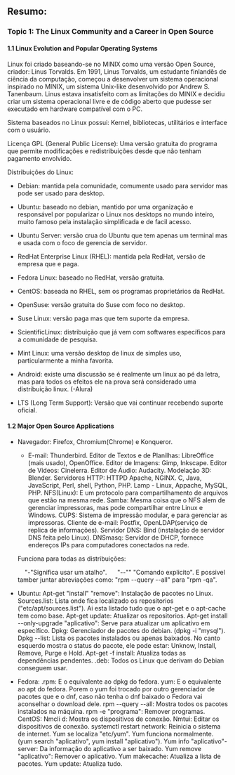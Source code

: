 ## Resumo:

### Topic 1: The Linux Community and a Career in Open Source

#### 1.1 Linux Evolution and Popular Operating Systems

Linux foi criado baseando-se no MINIX como uma versão Open Source, criador: Linus Torvalds. Em 1991, Linus Torvalds, um estudante finlandês de ciência da computação, começou a desenvolver um sistema operacional inspirado no MINIX, um sistema Unix-like desenvolvido por Andrew S. Tanenbaum. Linus estava insatisfeito com as limitações do MINIX e decidiu criar um sistema operacional livre e de código aberto que pudesse ser executado em hardware compatível com o PC.

Sistema baseados no Linux possui: Kernel, bibliotecas, utilitários e interface com o usuário.

Licença GPL (General Public License): Uma versão gratuita do programa que permite modificações e redistribuições desde que não tenham pagamento envolvido.

Distribuições do Linux:

- Debian: mantida pela comunidade, comumente usado para servidor mas pode ser usado para desktop.

- Ubuntu: baseado no debian, mantido por uma organização e responsável por popularizar o Linux nos desktops no mundo inteiro, muito famoso pela instalação simplificada e de facil acesso.

- Ubuntu Server: versão crua do Ubuntu que tem apenas um terminal mas e usada com o foco de gerencia de servidor.

- RedHat Enterprise Linux (RHEL): mantida pela RedHat, versão de empresa que e paga.

- Fedora Linux: baseado no RedHat, versão gratuita.

- CentOS: baseada no RHEL, sem os programas proprietários da RedHat.

- OpenSuse: versão gratuita do Suse com foco no desktop.

- Suse Linux: versão paga mas que tem suporte da empresa.

- ScientificLinux: distribuição que já vem com softwares específicos para a comunidade de pesquisa.

- Mint Linux: uma versão desktop de linux de simples uso, particularmente a minha favorita.

- Android: existe uma discussão se é realmente um linux ao pé da letra, mas para todos os efeitos ele na prova será considerado uma distribuição linux.
  (-Alura)

- LTS (Long Term Support): Versão que vai continuar recebendo suporte oficial.

#### 1.2 Major Open Source Applications

- Navegador: Firefox, Chromium(Chrome) e Konqueror.
  
  - E-mail: Thunderbird.
    Editor de Textos e de Planilhas: LibreOffice (mais usado), OpenOffice.
    Editor de Imagens: Gimp, Inkscape.
    Editor de Videos: Cinelerra.
    Editor de Áudio: Audacity.
    Modelação 3D: Blender.
    Servidores HTTP: HTTPD Apache, NGINX.
    C, Java, JavaScript, Perl, shell, Python, PHP.
    Lamp - Linux, Appache, MySQL, PHP.
    NFS(Linux): E um protocolo para compartilhamento de arquivos que estão na mesma rede.
    Samba: Mesma coisa que o NFS alem de gerenciar impressoras, mas pode compartilhar entre Linux e Windows.
    CUPS: Sistema de impressão modular, e para gerenciar as impressoras.
    Cliente de e-mail: Postfix, OpenLDAP(serviço de replica de informações).
    Servidor DNS: Bind (instalação de servidor DNS feita pelo Linux).
    DNSmasq: Servidor de DHCP, fornece endereços IPs para computadores conectados na rede.

  Funciona para todas as distribuições:

      "-"Significa usar um atalho".
       "--"" "Comando explicito".
  E possivel tamber juntar abreviações como: "rpm --query --all" para  "rpm -qa".

- Ubuntu:
  Apt-get "install" "remove": Instalação de pacotes no Linux.
  Sources.list: Lista onde fica localizado os repositorios ("etc/apt/sources.list"). Ai esta listado tudo que o apt-get e o apt-cache tem como base.
  Apt-get update: Atualizar os repositorios.
  Apt-get install --only-upgrade "aplicativo": Serve para atualizar um aplicativo em específico.
  Dpkg: Gerenciador de pacotes do debian. (dpkg -i "mysql").
  Dpkg --list: Lista os pacotes instalados ou apenas baixados. No canto esquerdo mostra o status do pacote, ele pode estar: Unknow, Install, Remove, Purge e Hold.
  Apt-get -f install: Atualiza todas as dependências pendentes.
  .deb: Todos os Linux que derivam do Debian conseguem usar.

- Fedora:
  .rpm: E o equivalente ao dpkg do fedora.
  yum: E o equivalente ao apt do fedora.
  Porem o yum foi trocado por outro gerenciador de pacotes que e o dnf, caso não tenha o dnf baixado o Fedora vai aconselhar o download dele. 
  rpm --query --all: Mostra todos os pacotes instalados na máquina.
  rpm -e "programa": Remover programas.
  CentOS:
  Nmcli d: Mostra os dispositivos de conexão.
  Nmtui: Editar os dispositivos de conexão.
  systemctl restart network: Reinicia o sistema de internet.
  Yum se localiza "etc/yum".
  Yum funciona normalmente. (yum search "aplicativo", yum install "aplicativo").
  Yum info "aplicativo"-server: Da informação do aplicativo a ser baixado.
  Yum remove "aplicativo": Remover o aplicativo.
  Yum makecache: Atualiza a lista de pacotes.
  Yum update: Atualiza tudo.
